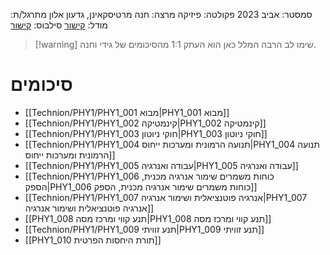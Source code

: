 סמסטר: אביב 2023
פקולטה: פיזיקה
מרצה: חנה מרטיסקאינן, גדעון אלון
מתרגל/ת:
מודל: [קישור](https://moodle2223.technion.ac.il/course/view.php?id=2775)
סילבוס: [קישור](https://moodle2223.technion.ac.il/pluginfile.php/448382/mod_resource/content/1/%D7%A4%D7%99%D7%A1%D7%99%D7%A7%D7%94%201-%20%D7%93%D7%A3%20%D7%9E%D7%99%D7%93%D7%A2%20%D7%95%D7%A1%D7%99%D7%9C%D7%91%D7%95%D7%A1-%20%D7%90%D7%91%D7%99%D7%91%20%D7%AA%D7%A9%D7%A4%D7%92.pdf)

>[!warning] שימו לב
>הרבה המלל כאן הוא העתק 1:1 מהסיכומים של גידי וחנה.
# סיכומים
- [[Technion/PHY1/PHY1_001 מבוא|PHY1_001 מבוא]]
- [[Technion/PHY1/PHY1_002 קינמטיקה|PHY1_002 קינמטיקה]]
- [[Technion/PHY1/PHY1_003 חוקי ניוטון|PHY1_003 חוקי ניוטון]]
- [[Technion/PHY1/PHY1_004 תנועה הרמונית ומערכות ייחוס|PHY1_004 תנועה הרמונית ומערכות ייחוס]]
- [[Technion/PHY1/PHY1_005 עבודה ואנרגיה|PHY1_005 עבודה ואנרגיה]]
- [[Technion/PHY1/PHY1_006 כוחות משמרים שימור אנרגיה מכנית, הספק|PHY1_006 כוחות משמרים שימור אנרגיה מכנית, הספק]]
- [[Technion/PHY1/PHY1_007 אנרגיה פוטנציאלית ושימור אנרגיה|PHY1_007 אנרגיה פוטנציאלית ושימור אנרגיה]]
- [[PHY1_008 תנע קווי ומרכז מסה|PHY1_008 תנע קווי ומרכז מסה]]
- [[Technion/PHY1/PHY1_009 תנע זוויתי|PHY1_009 תנע זוויתי]]
- [[PHY1_010 תורת היחסות הפרטית]]

